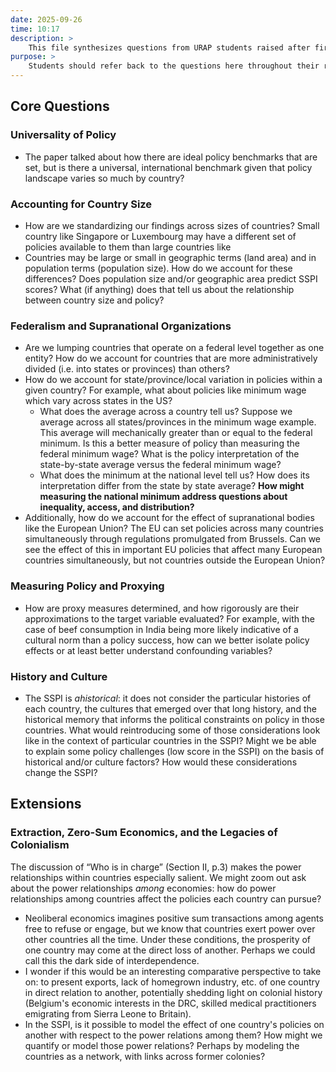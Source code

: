 ```yaml
---
date: 2025-09-26
time: 10:17
description: >
    This file synthesizes questions from URAP students raised after first reading the working paper. 
purpose: >
    Students should refer back to the questions here throughout their research to remind themselves about the big picture questions about the SSPI.
---
```

## Core Questions

### Universality of Policy
- The paper talked about how there are ideal policy benchmarks that are set, but is there a universal, international benchmark given that policy landscape varies so much by country?

### Accounting for Country Size
- How are we standardizing our findings across sizes of countries? Small country like Singapore or Luxembourg may have a different set of policies available to them than large countries like 
- Countries may be large or small in geographic terms (land area) and in population terms (population size). How do we account for these differences? Does population size and/or geographic area predict SSPI scores? What (if anything) does that tell us about the relationship between country size and policy?

### Federalism and Supranational Organizations
- Are we lumping countries that operate on a federal level together as one entity? How do we account for countries that are more administratively divided (i.e. into states or provinces) than others? 
- How do we account for state/province/local variation in policies within a given country? For example, what about policies like minimum wage which vary across states in the US?
    - What does the average across a country tell us? Suppose we average across all states/provinces in the minimum wage example. This average will mechanically greater than or equal to the federal minimum. Is this a better measure of policy than measuring the federal minimum wage? What is the policy interpretation of the state-by-state average versus the federal minimum wage?
    - What does the minimum at the national level tell us? How does its interpretation differ from the state by state average? **How might measuring the national minimum address questions about inequality, access, and distribution?**
- Additionally, how do we account for the effect of supranational bodies like the European Union? The EU can set policies across many countries simultaneously through regulations promulgated from Brussels. Can we see the effect of this in important EU policies that affect many European countries simultaneously, but not countries outside the European Union?

### Measuring Policy and Proxying 
- How are proxy measures determined, and how rigorously are their approximations to the target variable evaluated? For example, with the case of beef consumption in India being more likely indicative of a cultural norm than a policy success, how can we better isolate policy effects or at least better understand confounding variables?

### History and Culture
- The SSPI is *ahistorical*: it does not consider the particular histories of each country, the cultures that emerged over that long history, and the historical memory that informs the political constraints on policy in those countries. What would reintroducing some of those considerations look like in the context of particular countries in the SSPI? Might we be able to explain some policy challenges (low score in the SSPI) on the basis of historical and/or culture factors? How would these considerations change the SSPI?

## Extensions

### Extraction, Zero-Sum Economics, and the Legacies of Colonialism
The discussion of “Who is in charge” (Section II, p.3) makes the power relationships within countries especially salient. We might zoom out ask about the power relationships *among* economies: how do power relationships among countries affect the policies each country can pursue?
- Neoliberal economics imagines positive sum transactions among agents free to refuse or engage, but we know that countries exert power over other countries all the time. Under these conditions, the prosperity of one country may come at the direct loss of another. Perhaps we could call this the dark side of interdependence. 
- I wonder if this would be an interesting comparative perspective to take on: to present exports, lack of homegrown industry, etc. of one country in direct relation to another, potentially shedding light on colonial history (Belgium's economic interests in the DRC, skilled medical practitioners emigrating from Sierra Leone to Britain).
- In the SSPI, is it possible to model the effect of one country's policies on another with respect to the power relations among them? How might we quantify or model those power relations? Perhaps by modeling the countries as a network, with links across former colonies?

